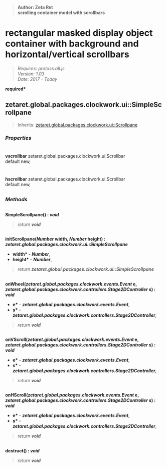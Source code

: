 > __Author: Zeta Ret__  
> __scrolling container model with scrollbars__  
# rectangular masked display object container with background and horizontal/vertical scrollbars  
> *Requires: protoss.all.js*  
> *Version: 1.03*  
> *Date: 2017 - Today*  

__required*__

## zetaret.global.packages.clockwork.ui::SimpleScrollpane  
> Inherits: [zetaret.global.packages.clockwork.ui::Scrollpane](Scrollpane.md)  

### *Properties*  

#  
__vscrollbar__ zetaret.global.packages.clockwork.ui.Scrollbar  
default new,   

#  
__hscrollbar__ zetaret.global.packages.clockwork.ui.Scrollbar  
default new,   


##  
### *Methods*  

##  
__SimpleScrollpane() : *void*__  
  
> *return __void__*  

##  
__initScrollpane(*Number* width, *Number* height) : *zetaret.global.packages.clockwork.ui::SimpleScrollpane*__  
  
- __width*__ - __*Number*__,   
- __height*__ - __*Number*__,   
> *return __zetaret.global.packages.clockwork.ui::SimpleScrollpane__*  

##  
__onWheel(*zetaret.global.packages.clockwork.events.Event* e, *zetaret.global.packages.clockwork.controllers.Stage2DController* s) : *void*__  
  
- __e*__ - __*zetaret.global.packages.clockwork.events.Event*__,   
- __s*__ - __*zetaret.global.packages.clockwork.controllers.Stage2DController*__,   
> *return __void__*  

##  
__onVScroll(*zetaret.global.packages.clockwork.events.Event* e, *zetaret.global.packages.clockwork.controllers.Stage2DController* s) : *void*__  
  
- __e*__ - __*zetaret.global.packages.clockwork.events.Event*__,   
- __s*__ - __*zetaret.global.packages.clockwork.controllers.Stage2DController*__,   
> *return __void__*  

##  
__onHScroll(*zetaret.global.packages.clockwork.events.Event* e, *zetaret.global.packages.clockwork.controllers.Stage2DController* s) : *void*__  
  
- __e*__ - __*zetaret.global.packages.clockwork.events.Event*__,   
- __s*__ - __*zetaret.global.packages.clockwork.controllers.Stage2DController*__,   
> *return __void__*  

##  
__destruct() : *void*__  
  
> *return __void__*  

